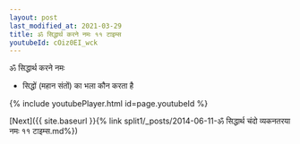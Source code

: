 ```yaml
---
layout: post
last_modified_at: 2021-03-29
title: ॐ सिद्धार्थ करने नमः ११ टाइम्स
youtubeId: cOiz0EI_wck
---
```

 
 
 ॐ सिद्धार्थ करने नमः  
 
 -  सिद्धों (महान संतों) का भला कौन करता है 
 
  
 
  
 
 
 
 
 
 


{% include youtubePlayer.html id=page.youtubeId %}
 
[Next]({{ site.baseurl }}{% link  split1/_posts/2014-06-11-ॐ सिद्धार्थ चंदो व्यकनतरया नमः ११ टाइम्स.md%})
 

